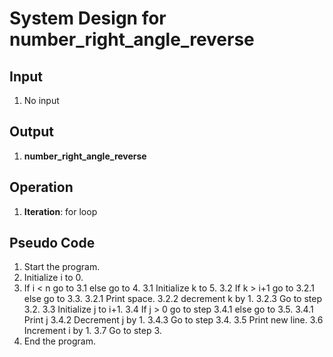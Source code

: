 # System Design for number_right_angle_reverse

## Input
1. No input  

## Output
1. **number_right_angle_reverse**

## Operation
1. **Iteration**: for loop

## Pseudo Code
1. Start the program.
2. Initialize i to 0.
3. If i < n go to 3.1 else go to 4.
    3.1 Initialize k to 5.
    3.2 If k > i+1 go to 3.2.1 else go to 3.3.
        3.2.1 Print space.
        3.2.2 decrement k by 1.
        3.2.3 Go to step 3.2.
    3.3 Initialize j to i+1.
    3.4 If j > 0 go to step 3.4.1 else go to 3.5.
        3.4.1 Print j
        3.4.2 Decrement j by 1.
        3.4.3 Go to step 3.4.
    3.5 Print new line.
    3.6 Increment i by 1.
    3.7 Go to step 3.
4. End the program.